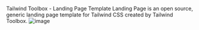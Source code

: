 Tailwind Toolbox - Landing Page Template
Landing Page is an open source, generic landing page template for Tailwind CSS created by Tailwind Toolbox.
![image](https://github.com/Abdulrajak93/oibsip_task-1/assets/142439403/2abc144c-74fc-4300-a0c2-5e1f51a7ee44)
